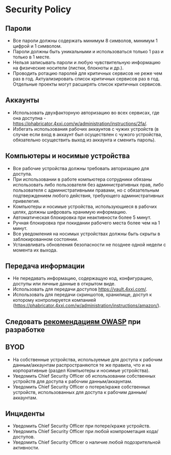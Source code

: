 # Security Policy
## Пароли
* Все пароли должны содержать минимум 8 символов, минимум 1 цифрой и 1 символом.
* Пароли должны быть уникальными и использоваться только 1 раз и только в 1 месте.
* Нельзя записывать пароли и любую чувствительную информацию на физические носители (листки, блокноты и др.).
* Проводить ротацию паролей для критичных сервисов не реже чем раз в год. Актуализировать список критичных сервисов раз в год. Отдельные проекты могут расширять список критичных сервисов.
## Аккаунты
* Использовать двухфакторную авторизацию во всех сервисах, где она доступна - https://phabricator.4xxi.com/w/administration/instructions/2fa/.
* Избегать использования рабочих аккаунтов с чужих устройств (в случае если вход в аккаунт был осуществлен с чужого устройства, обязательно осуществить выход из аккаунта и сменить пароль).
## Компьютеры и носимые устройства
* Все рабочие устройства должны требовать авторизацию для доступа.
* При использовании в работе компьютера сотрудники обязаны использовать либо пользователя без административных прав, либо пользователя с административными правами, но с обязательным подтверждением любого действия, требующего административных привелегия.
* Компьютеры и носимые устройства, использующиеся в рабочих целях, должны шифровать хранимую информацию.
* Автоматическая блокировка при неактивности более 5 минут.
* Ручная блокировка при покидании рабочего места более чем на 1 минут.
* Все уведомления на носимых устройствах должны быть скрыты в заблокированном состоянии.
* Устанавливать обновления безопасности не позднее одной недели с момента их выхода.
## Передача информации
* Не передавать информацию, содержащую код, конфигурацию, доступы или личные данные в открытом виде.
* Использовать для передачи доступов https://vault.4xxi.com/.
* Использовать для передачи скриншотов, хранилище, доступ к которому контролируется компанией (https://phabricator.4xxi.com/w/administration/instructions/amazon/).
## Следовать [рекомендациям OWASP](https://www.owasp.org/images/0/08/OWASP_SCP_Quick_Reference_Guide_v2.pdf) при разработке
## BYOD
* На собственные устройства, используемые для доступа к рабочим данным/аккаунтам распространяются те же правила, что и на корпоративные (раздел Компьютеры и носимые устройства).
* Уведомить Chief Security Officer об использовании собственных устройств для доступа к рабочим данным/аккаунтам.
* Уведомить Chief Security Officer о потере/краже собственных устройств, использованных для доступа к рабочим данным/аккаунтам.
## Инциденты
* Уведомить Chief Security Officer при потере/краже устройств.
* Уведомить Chief Security Officer при любой компрометация кода/доступов.
* Уведомить Chief Security Officer о наличие любой подозрительной активности.
